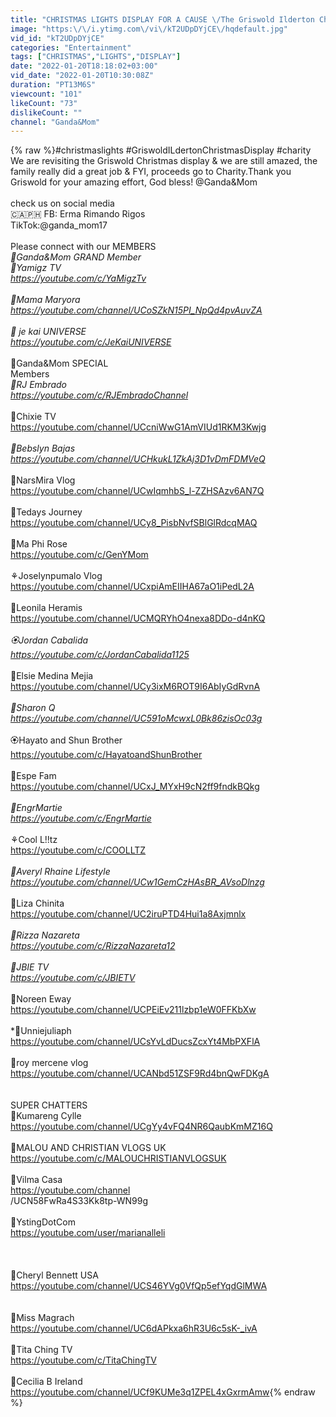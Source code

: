 ```yaml
---
title: "CHRISTMAS LIGHTS DISPLAY FOR A CAUSE \/The Griswold Ilderton Christmas Display"
image: "https:\/\/i.ytimg.com\/vi\/kT2UDpDYjCE\/hqdefault.jpg"
vid_id: "kT2UDpDYjCE"
categories: "Entertainment"
tags: ["CHRISTMAS","LIGHTS","DISPLAY"]
date: "2022-01-20T18:18:02+03:00"
vid_date: "2022-01-20T10:30:08Z"
duration: "PT13M6S"
viewcount: "101"
likeCount: "73"
dislikeCount: ""
channel: "Ganda&Mom"
---
```

{% raw %}#christmaslights #GriswoldILdertonChristmasDisplay #charity <br />We are revisiting the Griswold Christmas display &amp; we are still amazed, the family  really  did a great job &amp; FYI, proceeds go to Charity.Thank you Griswold for your amazing effort, God bless! @Ganda&amp;Mom <br /><br />check us on social media<br />🇨🇦🇵🇭 FB: Erma Rimando  Rigos<br />TikTok:@ganda_mom17<br /><br />Please connect with our MEMBERS <br />*💐Ganda&amp;Mom GRAND Member<br />      💙Yamigz TV<br /><a rel="nofollow" target="blank" href="https://youtube.com/c/YaMigzTv">https://youtube.com/c/YaMigzTv</a><br />       <br />      💙Mama Maryora<br /><a rel="nofollow" target="blank" href="https://youtube.com/channel/UCoSZkN15PI_NpQd4pvAuvZA">https://youtube.com/channel/UCoSZkN15PI_NpQd4pvAuvZA</a><br /><br />        💙 je kai UNIVERSE<br /><a rel="nofollow" target="blank" href="https://youtube.com/c/JeKaiUNIVERSE">https://youtube.com/c/JeKaiUNIVERSE</a><br /><br />*💐Ganda&amp;Mom SPECIAL<br /> Members <br />*🌼RJ Embrado<br /><a rel="nofollow" target="blank" href="https://youtube.com/c/RJEmbradoChannel">https://youtube.com/c/RJEmbradoChannel</a><br /><br />*🌺Chixie TV<br /><a rel="nofollow" target="blank" href="https://youtube.com/channel/UCcniWwG1AmVIUd1RKM3Kwjg">https://youtube.com/channel/UCcniWwG1AmVIUd1RKM3Kwjg</a><br /><br />*🌷Bebslyn Bajas<br /><a rel="nofollow" target="blank" href="https://youtube.com/channel/UCHkukL1ZkAj3D1vDmFDMVeQ">https://youtube.com/channel/UCHkukL1ZkAj3D1vDmFDMVeQ</a><br /><br />*🌸NarsMira Vlog<br /><a rel="nofollow" target="blank" href="https://youtube.com/channel/UCwIqmhbS_l-ZZHSAzv6AN7Q">https://youtube.com/channel/UCwIqmhbS_l-ZZHSAzv6AN7Q</a><br /><br /> 🌺Tedays Journey<br /><a rel="nofollow" target="blank" href="https://youtube.com/channel/UCy8_PisbNvfSBlGlRdcqMAQ">https://youtube.com/channel/UCy8_PisbNvfSBlGlRdcqMAQ</a><br /><br />🌼Ma Phi Rose<br /><a rel="nofollow" target="blank" href="https://youtube.com/c/GenYMom">https://youtube.com/c/GenYMom</a><br /><br />⚘Joselynpumalo Vlog<br /><a rel="nofollow" target="blank" href="https://youtube.com/channel/UCxpiAmEIIHA67aO1iPedL2A">https://youtube.com/channel/UCxpiAmEIIHA67aO1iPedL2A</a><br /><br />🌺Leonila Heramis<br /><a rel="nofollow" target="blank" href="https://youtube.com/channel/UCMQRYhO4nexa8DDo-d4nKQ">https://youtube.com/channel/UCMQRYhO4nexa8DDo-d4nKQ</a><br /><br />*🏵Jordan Cabalida<br /><a rel="nofollow" target="blank" href="https://youtube.com/c/JordanCabalida1125">https://youtube.com/c/JordanCabalida1125</a><br /><br />*🌺Elsie Medina Mejia<br /><a rel="nofollow" target="blank" href="https://youtube.com/channel/UCy3ixM6ROT9I6AbIyGdRvnA">https://youtube.com/channel/UCy3ixM6ROT9I6AbIyGdRvnA</a><br /><br />*🌹Sharon Q<br /><a rel="nofollow" target="blank" href="https://youtube.com/channel/UC591oMcwxL0Bk86zisOc03g">https://youtube.com/channel/UC591oMcwxL0Bk86zisOc03g</a><br /><br />*🏵Hayato and Shun Brother<br /><a rel="nofollow" target="blank" href="https://youtube.com/c/HayatoandShunBrother">https://youtube.com/c/HayatoandShunBrother</a><br /><br />🌷Espe Fam<br /><a rel="nofollow" target="blank" href="https://youtube.com/channel/UCxJ_MYxH9cN2ff9fndkBQkg">https://youtube.com/channel/UCxJ_MYxH9cN2ff9fndkBQkg</a><br /><br />*💮EngrMartie<br /><a rel="nofollow" target="blank" href="https://youtube.com/c/EngrMartie">https://youtube.com/c/EngrMartie</a><br /><br />*⚘Cool L!!tz<br /><a rel="nofollow" target="blank" href="https://youtube.com/c/COOLLTZ">https://youtube.com/c/COOLLTZ</a><br /><br />*🌸Averyl Rhaine Lifestyle <br /><a rel="nofollow" target="blank" href="https://youtube.com/channel/UCw1GemCzHAsBR_AVsoDlnzg">https://youtube.com/channel/UCw1GemCzHAsBR_AVsoDlnzg</a><br /><br />*🌺Liza Chinita<br /><a rel="nofollow" target="blank" href="https://youtube.com/channel/UC2iruPTD4Hui1a8Axjmnlx">https://youtube.com/channel/UC2iruPTD4Hui1a8Axjmnlx</a><br /><br />*💮Rizza Nazareta <br /><a rel="nofollow" target="blank" href="https://youtube.com/c/RizzaNazareta12">https://youtube.com/c/RizzaNazareta12</a><br /><br />🌼JBIE TV<br /><a rel="nofollow" target="blank" href="https://youtube.com/c/JBIETV">https://youtube.com/c/JBIETV</a><br /><br />*🌼Noreen Eway<br /><a rel="nofollow" target="blank" href="https://youtube.com/channel/UCPEiEv211lzbp1eW0FFKbXw">https://youtube.com/channel/UCPEiEv211lzbp1eW0FFKbXw</a><br /><br />*🌸Unniejuliaph<br /><a rel="nofollow" target="blank" href="https://youtube.com/channel/UCsYvLdDucsZcxYt4MbPXFlA">https://youtube.com/channel/UCsYvLdDucsZcxYt4MbPXFlA</a><br /><br />🌻roy mercene vlog<br /><a rel="nofollow" target="blank" href="https://youtube.com/channel/UCANbd51ZSF9Rd4bnQwFDKgA">https://youtube.com/channel/UCANbd51ZSF9Rd4bnQwFDKgA</a><br /><br /><br />SUPER CHATTERS <br />💜Kumareng Cylle<br /><a rel="nofollow" target="blank" href="https://youtube.com/channel/UCgYy4vFQ4NR6QaubKmMZ16Q">https://youtube.com/channel/UCgYy4vFQ4NR6QaubKmMZ16Q</a><br /><br />💜MALOU AND CHRISTIAN VLOGS UK <br /><a rel="nofollow" target="blank" href="https://youtube.com/c/MALOUCHRISTIANVLOGSUK">https://youtube.com/c/MALOUCHRISTIANVLOGSUK</a><br /><br />💜Vilma Casa<br /><a rel="nofollow" target="blank" href="https://youtube.com/channel">https://youtube.com/channel</a><br />/UCN58FwRa4S33Kk8tp-WN99g<br /><br />💜YstingDotCom <br /><a rel="nofollow" target="blank" href="https://youtube.com/user/marianalleli">https://youtube.com/user/marianalleli</a><br /><br /><br /><br />💜Cheryl Bennett USA<br /><a rel="nofollow" target="blank" href="https://youtube.com/channel/UCS46YVg0VfQp5efYqdGlMWA">https://youtube.com/channel/UCS46YVg0VfQp5efYqdGlMWA</a><br /><br /><br />💜Miss Magrach<br /><a rel="nofollow" target="blank" href="https://youtube.com/channel/UC6dAPkxa6hR3U6c5sK-_ivA">https://youtube.com/channel/UC6dAPkxa6hR3U6c5sK-_ivA</a><br /><br />💜Tita Ching TV<br /><a rel="nofollow" target="blank" href="https://youtube.com/c/TitaChingTV">https://youtube.com/c/TitaChingTV</a><br /><br />💜Cecilia B Ireland<br /><a rel="nofollow" target="blank" href="https://youtube.com/channel/UCf9KUMe3q1ZPEL4xGxrmAmw">https://youtube.com/channel/UCf9KUMe3q1ZPEL4xGxrmAmw</a>{% endraw %}
